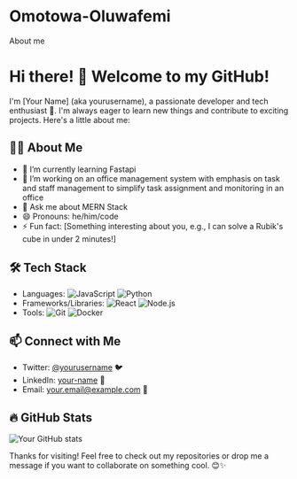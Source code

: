 # Omotowa-Oluwafemi
About me
# Hi there! 👋 Welcome to my GitHub! 

I'm [Your Name] (aka yourusername), a passionate developer and tech enthusiast 🚀. I'm always eager to learn new things and contribute to exciting projects. Here's a little about me:

## 👨‍💻 About Me
- 🌱 I’m currently learning Fastapi 
- 🔭 I’m working on an office management system with emphasis on task and staff management to simplify task assignment and monitoring in an office
- 💬 Ask me about  MERN Stack
- 😄 Pronouns: he/him/code 
- ⚡ Fun fact: [Something interesting about you, e.g., I can solve a Rubik's cube in under 2 minutes!]

## 🛠️ Tech Stack
- Languages: ![JavaScript](https://img.shields.io/badge/-JavaScript-eee?style=flat-square&logo=javascript) ![Python](https://img.shields.io/badge/-Python-eee?style=flat-square&logo=python)
- Frameworks/Libraries: ![React](https://img.shields.io/badge/-React-eee?style=flat-square&logo=react) ![Node.js](https://img.shields.io/badge/-Node.js-eee?style=flat-square&logo=node.js)
- Tools: ![Git](https://img.shields.io/badge/-Git-eee?style=flat-square&logo=git) ![Docker](https://img.shields.io/badge/-Docker-eee?style=flat-square&logo=docker)

## 📫 Connect with Me
- Twitter: [@yourusername](https://twitter.com/yourusername) 🐦
- LinkedIn: [your-name](https://linkedin.com/in/your-name) 💼
- Email: your.email@example.com 📧

## 🔥 GitHub Stats

![Your GitHub stats](https://github-readme-stats.vercel.app/api?username=yourusername&show_icons=true&theme=radical)

Thanks for visiting! Feel free to check out my repositories or drop me a message if you want to collaborate on something cool. 😊✨
